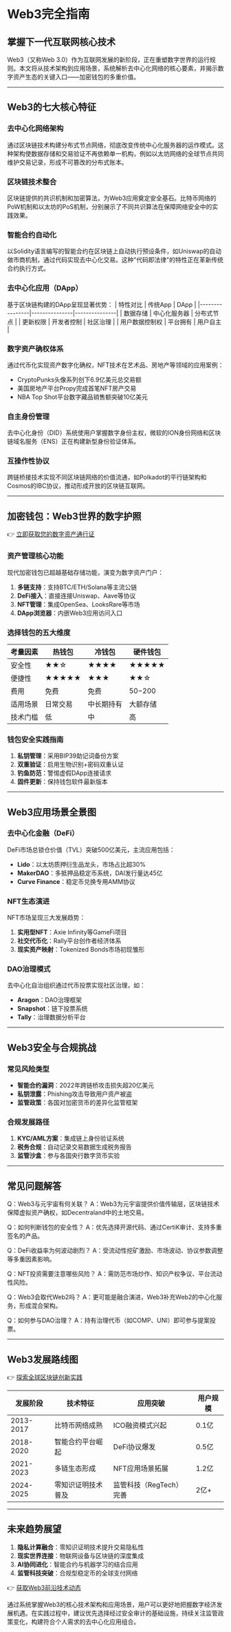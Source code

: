 # Web3完全指南

## 掌握下一代互联网核心技术

Web3（又称Web 3.0）作为互联网发展的新阶段，正在重塑数字世界的运行规则。本文将从技术架构到应用场景，系统解析去中心化网络的核心要素，并揭示数字资产生态的关键入口——加密钱包的多重价值。

---

## Web3的七大核心特征

### 去中心化网络架构
通过区块链技术构建分布式节点网络，彻底改变传统中心化服务器的运作模式。这种架构使数据存储和交易验证不再依赖单一机构，例如以太坊网络的全球节点共同维护交易记录，形成不可篡改的分布式账本。

### 区块链技术整合
区块链提供的共识机制和加密算法，为Web3应用奠定安全基石。比特币网络的PoW机制和以太坊的PoS机制，分别展示了不同共识算法在保障网络安全中的实践效果。

### 智能合约自动化
以Solidity语言编写的智能合约在区块链上自动执行预设条件，如Uniswap的自动做市商机制，通过代码实现去中心化交易。这种"代码即法律"的特性正在革新传统合约执行方式。

### 去中心化应用（DApp）
基于区块链构建的DApp呈现显著优势：
| 特性对比       | 传统App       | DApp          |
|----------------|---------------|---------------|
| 数据存储       | 中心化服务器  | 分布式节点     |
| 更新权限       | 开发者控制    | 社区治理       |
| 用户数据控制权 | 平台拥有      | 用户自主       |

### 数字资产确权体系
通过代币化实现资产数字化确权，NFT技术在艺术品、房地产等领域的应用案例：
- CryptoPunks头像系列创下6.9亿美元总交易额
- 美国房地产平台Propy完成首笔NFT房产交易
- NBA Top Shot平台数字藏品销售额突破10亿美元

### 自主身份管理
去中心化身份（DID）系统使用户掌握数字身份主权，微软的ION身份网络和区块链域名服务（ENS）正在构建新型身份验证体系。

### 互操作性协议
跨链桥接技术实现不同区块链网络的价值流通，如Polkadot的平行链架构和Cosmos的IBC协议，推动形成开放的区块链互联网。

---

## 加密钱包：Web3世界的数字护照

👉 [立即获取您的数字资产通行证](https://bit.ly/okx_welcome)

### 资产管理核心功能
现代加密钱包已超越基础存储功能，演变为数字资产门户：
1. **多链支持**：支持BTC/ETH/Solana等主流公链
2. **DeFi接入**：直接连接Uniswap、Aave等协议
3. **NFT管理**：集成OpenSea、LooksRare等市场
4. **DApp浏览器**：内嵌Web3应用访问入口

### 选择钱包的五大维度
| 考量因素     | 热钱包          | 冷钱包          | 硬件钱包        |
|--------------|-----------------|-----------------|-----------------|
| 安全性       | ★★☆             | ★★★★            | ★★★★★           |
| 便捷性       | ★★★★★           | ★★★             | ★★☆             |
| 费用         | 免费            | 免费            | $50-$200        |
| 适用场景     | 日常交易        | 中长期持有      | 大额存储        |
| 技术门槛     | 低              | 中              | 高              |

### 钱包安全实践指南
1. **私钥管理**：采用BIP39助记词备份方案
2. **双重验证**：启用生物识别+密码双重认证
3. **钓鱼防范**：警惕虚假DApp连接请求
4. **固件更新**：保持钱包软件最新版本

---

## Web3应用场景全景图

### 去中心化金融（DeFi）
DeFi市场总锁仓价值（TVL）突破500亿美元，主流应用包括：
- **Lido**：以太坊质押衍生品龙头，市场占比超30%
- **MakerDAO**：多抵押品稳定币系统，DAI发行量达45亿
- **Curve Finance**：稳定币兑换专用AMM协议

### NFT生态演进
NFT市场呈现三大发展趋势：
1. **实用型NFT**：Axie Infinity等GameFi项目
2. **社交代币化**：Rally平台创作者经济体系
3. **现实资产映射**：Tokenized Bonds市场初现雏形

### DAO治理模式
去中心化自治组织通过代币投票实现社区治理，如：
- **Aragon**：DAO治理框架
- **Snapshot**：链下投票系统
- **Tally**：治理数据分析平台

---

## Web3安全与合规挑战

### 常见风险类型
- **智能合约漏洞**：2022年跨链桥攻击损失超20亿美元
- **私钥泄露**：Phishing攻击导致用户资产被盗
- **监管政策**：各国对加密货币的差异化监管框架

### 合规发展路径
1. **KYC/AML方案**：集成链上身份验证系统
2. **税务合规**：自动记录交易数据生成税务报告
3. **监管沙盒**：参与各国央行数字货币实验

---

## 常见问题解答

Q：Web3与元宇宙有何关联？
A：Web3为元宇宙提供价值传输层，区块链技术保障虚拟资产确权，如Decentraland中的土地交易。

Q：如何判断钱包的安全性？
A：优先选择开源代码、通过CertiK审计、支持多重签名的产品。

Q：DeFi收益率为何波动剧烈？
A：受流动性挖矿激励、市场波动、协议参数调整等多重因素影响。

Q：NFT投资需要注意哪些风险？
A：需防范市场炒作、知识产权争议、平台流动性风险。

Q：Web3会取代Web2吗？
A：更可能是融合演进，Web3补充Web2的中心化服务，形成混合架构。

Q：如何参与DAO治理？
A：持有治理代币（如COMP、UNI）即可参与提案投票。

---

## Web3发展路线图

👉 [探索全球区块链创新实践](https://bit.ly/okx_welcome)

| 发展阶段   | 技术特征                 | 应用突破                | 用户规模   |
|------------|--------------------------|-------------------------|------------|
| 2013-2017  | 比特币网络成熟           | ICO融资模式兴起         | 0.1亿      |
| 2018-2020  | 智能合约平台崛起         | DeFi协议爆发            | 0.5亿      |
| 2021-2023  | 多链生态形成             | NFT应用场景拓展         | 1.2亿      |
| 2024-2025  | 零知识证明技术普及       | 监管科技（RegTech）完善 | 2亿+       |

---

## 未来趋势展望

1. **隐私计算融合**：零知识证明技术提升交易隐私性
2. **现实世界连接**：物联网设备与区块链的深度集成
3. **AI协同进化**：智能合约与机器学习的结合应用
4. **监管科技突破**：合规型稳定币的全球支付网络

👉 [获取Web3前沿技术动态](https://bit.ly/okx_welcome)

通过系统掌握Web3的核心技术架构和应用场景，用户可以更好地把握数字经济发展机遇。在实践过程中，建议优先选择经过安全审计的基础设施，持续关注监管政策变化，构建符合个人需求的去中心化应用组合。